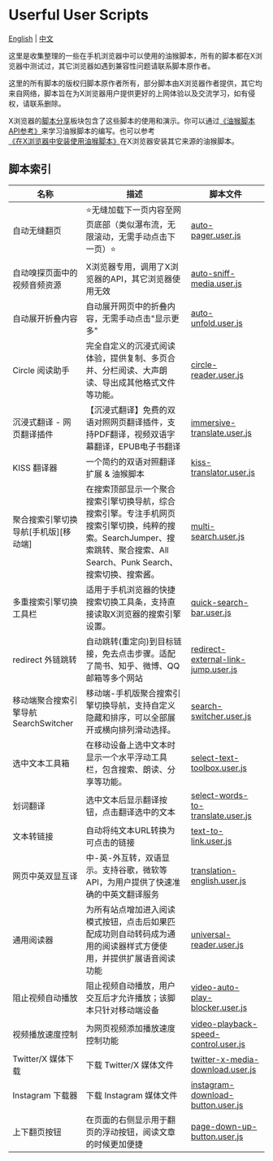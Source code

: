 # Userful User Scripts

[English](README-en.md) | [中文](README.md)


这里是收集整理的一些在手机浏览器中可以使用的油猴脚本，所有的脚本都在X浏览器中测试过，其它浏览器如遇到兼容性问题请联系脚本原作者。

这里的所有脚本的版权归脚本原作者所有，部分脚本由X浏览器作者提供，其它均来自网络，脚本旨在为X浏览器用户提供更好的上网体验以及交流学习，如有侵权，请联系删除。


X浏览器的[脚本分享](https://www.xbext.com/user-scripts/)板块包含了这些脚本的使用和演示。你可以通过[《油猴脚本API参考》](https://github.com/examplecode/tampermonkey-api-reference/)来学习油猴脚本的编写。也可以参考[《在X浏览器中安装使用油猴脚本》](https://www.xbext.com/docs/how-to-use-tampermonkey-user-script-in-xbrowser.html)在X浏览器安装其它来源的油猴脚本。

## 脚本索引

| 名称 | 描述 | 脚本文件 |
| ---- | ---- | -------- |
| 自动无缝翻页 | ⭐无缝加载下一页内容至网页底部（类似瀑布流，无限滚动，无需手动点击下一页）⭐ | [auto-pager.user.js](auto-pager.user.js) |
| 自动嗅探页面中的视频音频资源 | X浏览器专用，调用了X浏览器的API，其它浏览器使用无效 | [auto-sniff-media.user.js](auto-sniff-media.user.js) |
| 自动展开折叠内容 | 自动展开网页中的折叠内容，无需手动点击"显示更多" | [auto-unfold.user.js](auto-unfold.user.js) |
| Circle 阅读助手 | 完全自定义的沉浸式阅读体验，提供复制、多页合并、分栏阅读、大声朗读、导出成其他格式文件等功能。 | [circle-reader.user.js](circle-reader.user.js) |
| 沉浸式翻译 - 网页翻译插件 | 【沉浸式翻译】免费的双语对照网页翻译插件，支持PDF翻译，视频双语字幕翻译，EPUB电子书翻译 | [immersive-translate.user.js](immersive-translate.user.js) |
| KISS 翻译器 | 一个简约的双语对照翻译扩展 & 油猴脚本 | [kiss-translator.user.js](kiss-translator.user.js) |
| 聚合搜索引擎切换导航[手机版][移动端] | 在搜索顶部显示一个聚合搜索引擎切换导航，综合搜索引擎。专注手机网页搜索引擎切换，纯粹的搜索。SearchJumper、搜索跳转、聚合搜索、All Search、Punk Search、搜索切换、搜索酱。 | [multi-search.user.js](multi-search.user.js) |
| 多重搜索引擎切换工具栏 | 适用于手机浏览器的快捷搜索切换工具条，支持直接读取X浏览器的搜索引擎设置。 | [quick-search-bar.user.js](quick-search-bar.user.js) |
| redirect 外链跳转 | 自动跳转(重定向)到目标链接，免去点击步骤。适配了简书、知乎、微博、QQ邮箱等多个网站 | [redirect-external-link-jump.user.js](redirect-external-link-jump.user.js) |
| 移动端聚合搜索引擎导航 SearchSwitcher | 移动端-手机版聚合搜索引擎切换导航，支持自定义隐藏和排序，可以全部展开或横向排列滑动选择。 | [search-switcher.user.js](search-switcher.user.js) |
| 选中文本工具箱 | 在移动设备上选中文本时显示一个水平浮动工具栏，包含搜索、朗读、分享等功能。 | [select-text-toolbox.user.js](select-text-toolbox.user.js) |
| 划词翻译 | 选中文本后显示翻译按钮，点击翻译选中的文本 | [select-words-to-translate.user.js](select-words-to-translate.user.js) |
| 文本转链接 | 自动将纯文本URL转换为可点击的链接 | [text-to-link.user.js](text-to-link.user.js) |
| 网页中英双显互译 | 中-英-外互转，双语显示。支持谷歌，微软等API，为用户提供了快速准确的中英文翻译服务 | [translation-english.user.js](translation-english.user.js) |
| 通用阅读器 | 为所有站点增加进入阅读模式按钮，点击后如果匹配成功则自动转码成为通用的阅读器样式方便使用，并提供扩展语音阅读功能 | [universal-reader.user.js](universal-reader.user.js) |
| 阻止视频自动播放 | 阻止视频自动播放，用户交互后才允许播放；该脚本只针对移动端设备 | [video-auto-play-blocker.user.js](video-auto-play-blocker.user.js) |
| 视频播放速度控制 | 为网页视频添加播放速度控制功能 | [video-playback-speed-control.user.js](video-playback-speed-control.user.js) |
| Twitter/X 媒体下载 | 下载 Twitter/X 媒体文件 | [twitter-x-media-download.user.js](twitter-x-media-download.user.js) |
| Instagram 下载器 | 下载 Instagram 媒体文件 | [instagram-download-button.user.js](instagram-download-button.user.js) |
| 上下翻页按钮 | 在页面的右侧显示用于翻页的浮动按钮，阅读文章的时候更加便捷 | [page-down-up-button.user.js](page-down-up-button.user.js) |
